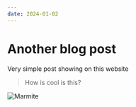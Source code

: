 ```yaml
---
date: 2024-01-02
---
```

# Another blog post

Very simple post showing on this website

> How is cool is this?

![Marmite](https://github.com/rochacbruno/marmite/raw/main/assets/logo.png)
